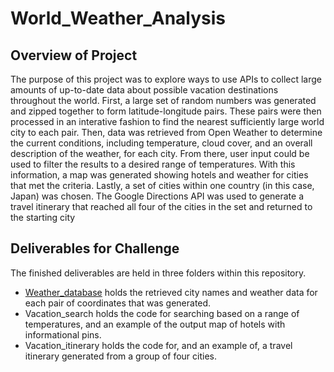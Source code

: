 # World_Weather_Analysis
## Overview of Project
The purpose of this project was to explore ways to use APIs to collect large amounts of up-to-date data about possible vacation destinations throughout the world.
First, a large set of random numbers was generated and zipped together to form latitude-longitude pairs. These pairs were then processed in an interative fashion to find the nearest sufficiently large world city to each pair.
Then, data was retrieved from Open Weather to determine the current conditions, including temperature, cloud cover, and an overall description of the weather, for each city.
From there, user input could be used to filter the results to a desired range of temperatures. With this information, a map was generated showing hotels and weather for cities that met the criteria.
Lastly, a set of cities within one country (in this case, Japan) was chosen. The Google Directions API was used to generate a travel itinerary that reached all four of the cities in the set and returned to the starting city


## Deliverables for Challenge
The finished deliverables are held in three folders within this repository.
- [Weather_database](Weather_database) holds the retrieved city names and weather data for each pair of coordinates that was generated.
- Vacation_search holds the code for searching based on a range of temperatures, and an example of the output map of hotels with informational pins.
- Vacation_itinerary holds the code for, and an example of, a travel itinerary generated from a group of four cities.
